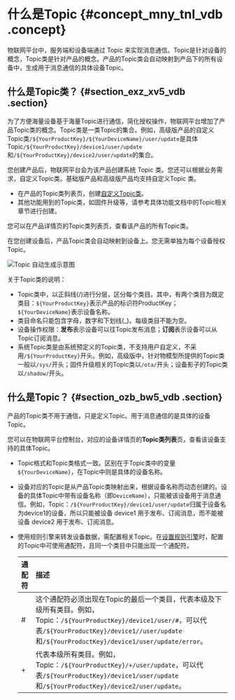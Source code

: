 # 什么是Topic {#concept_mny_tnl_vdb .concept}

物联网平台中，服务端和设备端通过 Topic 来实现消息通信。Topic是针对设备的概念，Topic类是针对产品的概念。产品的Topic类会自动映射到产品下的所有设备中，生成用于消息通信的具体设备Topic。

## 什么是Topic类？ {#section_exz_xv5_vdb .section}

为了方便海量设备基于海量Topic进行通信，简化授权操作，物联网平台增加了产品Topic类的概念。Topic类是一类Topic的集合。例如，高级版产品的自定义Topic类`/${YourProductKey}/${YourDeviceName}/user/update`是具体Topic`/${YourProductKey}/device1/user/update`和`/${YourProductKey}/device2/user/update`的集合。

您创建产品后，物联网平台会为该产品创建系统 Topic 类。您还可以根据业务需求，自定义Topic类。基础版产品和高级版产品均支持自定义Topic 类。

-   在产品的Topic类列表页，创建[自定义Topic类](intl.zh-CN/用户指南/产品与设备/Topic/自定义Topic.md#)。
-   其他功能用到的Topic类，如固件升级等，请参考具体功能文档中的Topic相关章节进行创建。

您可以在产品详情页的Topic类列表页，查看该产品的所有Topic类。

在您创建设备后，产品Topic类会自动映射到设备上。您无需单独为每个设备授权Topic。

![](images/35287_zh-CN.png "Topic 自动生成示意图")

关于Topic类的说明：

-   Topic类中，以正斜线\(/\)进行分层，区分每个类目。其中，有两个类目为既定类目：`${YourProductKey}`表示产品的标识符ProductKey；`${YourDeviceName}`表示设备名称。
-   类目命名只能包含字母，数字和下划线\(\_\)。每级类目不能为空。
-   设备操作权限：**发布**表示设备可以往Topic发布消息；**订阅**表示设备可以从Topic订阅消息。
-   系统Topic类是由系统预定义的Topic类，不支持用户自定义，不采用`/${YourProductKey}`开头。例如，高级版中，针对物模型所提供的Topic类一般以`/sys/`开头；固件升级相关的Topic类以`/ota/`开头；设备影子的Topic类以`/shadow/`开头。

## 什么是Topic？ {#section_ozb_bw5_vdb .section}

产品的Topic类不用于通信，只是定义Topic。用于消息通信的是具体的设备Topic。

您可以在物联网平台控制台，对应的设备详情页的**Topic类列表**页，查看该设备支持的具体Topic。

-   Topic格式和Topic类格式一致。区别在于Topic类中的变量`${YourDeviceName}`，在Topic中则是具体的设备名称。
-   设备对应的Topic是从产品Topic类映射出来，根据设备名称而动态创建的。设备的具体Topic中带有设备名称（即`DeviceName`），只能被该设备用于消息通信。例如，Topic：`/${YourProductKey}/device1/user/update`归属于设备名为device1的设备，所以只能被设备 device1 用于发布、订阅消息，而不能被设备 device2 用于发布、订阅消息。
-   使用规则引擎来转发设备数据，需配置相关Topic。在[设置规则引擎](intl.zh-CN/用户指南/规则引擎/设置数据流转规则.md#)时，配置的Topic中可使用通配符，且同一个类目中只能出现一个通配符。

    |通配符|描述|
    |:--|:-|
    |\#|这个通配符必须出现在Topic的最后一个类目，代表本级及下级所有类目。例如， Topic：`/${YourProductKey}/device1/user/#`，可以代表`/${YourProductKey}/device1//user/update`和`/${YourProductKey}/device1/user/update/error`。|
    |+|代表本级所有类目。例如，Topic：`/${YourProductKey}/+/user/update`，可以代表`/${YourProductKey}/device1/user/update`和`/${YourProductKey}/device2/user/update`。|


